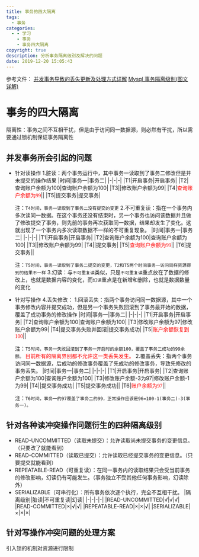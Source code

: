 ```yaml
---
title: 事务的四大隔离
tags:
  - 事务
categories:
  - - 学习
    - 事务
    - 事务四大隔离
copyright: true
description: 分析事务隔离级别及解决的问题
date: 2019-12-20 15:05:43
---
```


参考文件：
[并发事务导致的丢失更新及处理方式详解](https://blog.csdn.net/qq_39445473/article/details/90488673)
[Mysql 事务隔离级别(图文详解)](https://www.cnblogs.com/iwenwen/p/11052206.html)
# 事务的四大隔离
隔离性：事务之间不互相干扰，但是由于访问同一数据源，则必然有干扰，所以需要通过锁机制保证事务隔离性
## 并发事务所会引起的问题
- 针对读操作
    1.脏读：两个事务运行中，其中事务一读取到了事务二修改但是并未提交的操作结果
    |时间|事务一|事务二|
    |-|-|-|
    |T1|开启事务|开启事务|
    |T2|查询账户余额为100|查询账户余额为100|
    |T3||修改账户余额为99|
    |T4|<font color=red face="黑体">查询账户余额为99</font>||
    |T5|提交事务|提交事务|
    
    注：`T4时间，事务一读取到了事务二没有提交的变更`
    2.不可重复读：指在一个事务内多次读同一数据。在这个事务还没有结束时，另一个事务也访问该数据并且做了修改提交了事务，则先前的事务再次获取同一数据，结果却发生了变化。这就出现了一个事务内多次读取数据不一样的不可重复现象。
    |时间|事务一|事务二|
    |-|-|-|
    |T1|开启事务|开启事务|
    |T2|查询账户余额为100|查询账户余额为100|
    |T3||修改账户余额为99|
    |T4||提交事务|
    |T5|<font color=red face="黑体">查询账户余额为99</font>||
    |T6|提交事务||
    
    注：`T5时间，事务一读取到了事务二提交的变更，T2和T5两个时间事务一访问同样资源得到的结果不一样`
    3.幻读：与`不可重复读`类似，只是`不可重复读`重点放在了数据的修改上，也就是数据内容的变化，而`幻读`重点是在新增和删除，也就是数据数量的变化
- 针对写操作
    4.丢失修改：
    1.回滚丢失：指两个事务访问同一数据源，其中一个事务修改内容并提交成功，但是另一个事务失败回滚到了事务最开始的数据，覆盖了成功事务的修改操作
    |时间|事务一|事务二|
    |-|-|-|
    |T1|开启事务|开启事务|
    |T2|查询账户余额为100|查询账户余额为100|
    |T3|修改账户余额为97|修改账户余额为99|
    |T4|提交事务失败并回滚|提交事务成功|
    |T5|<font color=red face="黑体">账户余额恢复到100</font>||
        
    注：`T5时间，事务一失败回滚到了事务一开启时的余额100，覆盖了事务二成功的99余额。`
    <font color=red face="黑体">目前所有的隔离界别都不允许这一类丢失发生。</font>
    2.覆盖丢失：指两个事务访问同一数据源，后成功的修改事务覆盖了先成功的修改事务，导致先修改的事务丢失。
    |时间|事务一|事务二|
    |-|-|-|
    |T1|开启事务|开启事务|
    |T2|查询账户余额为100|查询账户余额为100|
    |T3|修改账户余额-3为97|修改账户余额-1为99|
    |T4||提交事务成功|
    |T5|提交事务成功||
    |T6|<font color=red face="黑体">账户余额为97</font>||
    
    注：`T6时间，事务一的97覆盖了事务二的99，正常操作应该是96=100-1(事务二)-3(事务一)。`
    
## 针对各种读冲突操作问题衍生的四种隔离级别
- READ-UNCOMMITTED（读取未提交）：允许读取尚未提交事务的变更信息。（只要改了就能看到）
- READ-COMMITTED（读取已提交）：允许读取已经提交事务的变更信息。（只要提交就能看到）
- REPEATABLE-READ（可重复读）：在同一事务内的读取结果只会受当前事务的修改影响，幻读仍有可能发生。（事务独立不受其他任何事务影响，幻读除外）
- SERIALIZABLE（可串行化）：所有事务依次逐个执行，完全不互相干扰。
|隔离级别|脏读|不可重复读|幻读|
|-|-|-|-|
|READ-UNCOMMITTED|√|√|√|
|READ-COMMITTED|×|√|√|
|REPEATABLE-READ|×|×|√|
|SERIALIZABLE|×|×|×|

## 针对写操作冲突问题的处理方案
引入锁的机制对资源进行限制

    
